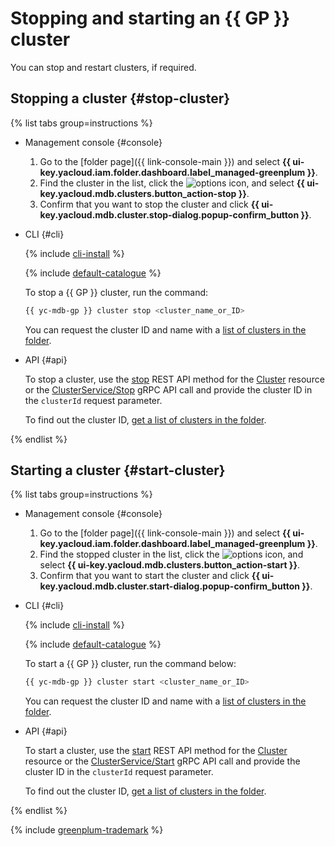 # Stopping and starting an {{ GP }} cluster

You can stop and restart clusters, if required.

## Stopping a cluster {#stop-cluster}

{% list tabs group=instructions %}

- Management console {#console}

    1. Go to the [folder page]({{ link-console-main }}) and select **{{ ui-key.yacloud.iam.folder.dashboard.label_managed-greenplum }}**.
    1. Find the cluster in the list, click the ![options](../../_assets/console-icons/ellipsis.svg) icon, and select **{{ ui-key.yacloud.mdb.clusters.button_action-stop }}**.
    1. Confirm that you want to stop the cluster and click **{{ ui-key.yacloud.mdb.cluster.stop-dialog.popup-confirm_button }}**.

- CLI {#cli}

    {% include [cli-install](../../_includes/cli-install.md) %}

    {% include [default-catalogue](../../_includes/default-catalogue.md) %}

    To stop a {{ GP }} cluster, run the command:

    ```bash
    {{ yc-mdb-gp }} cluster stop <cluster_name_or_ID>
    ```

    You can request the cluster ID and name with a [list of clusters in the folder](cluster-list.md#list-clusters).

- API {#api}

    To stop a cluster, use the [stop](../api-ref/Cluster/stop.md) REST API method for the [Cluster](../api-ref/Cluster/index.md) resource or the [ClusterService/Stop](../api-ref/grpc/Cluster/stop.md) gRPC API call and provide the cluster ID in the `clusterId` request parameter.

    To find out the cluster ID, [get a list of clusters in the folder](cluster-list.md#list-clusters).

{% endlist %}

## Starting a cluster {#start-cluster}

{% list tabs group=instructions %}

- Management console {#console}

    1. Go to the [folder page]({{ link-console-main }}) and select **{{ ui-key.yacloud.iam.folder.dashboard.label_managed-greenplum }}**.
    1. Find the stopped cluster in the list, click the ![options](../../_assets/console-icons/ellipsis.svg) icon, and select **{{ ui-key.yacloud.mdb.clusters.button_action-start }}**.
    1. Confirm that you want to start the cluster and click **{{ ui-key.yacloud.mdb.cluster.start-dialog.popup-confirm_button }}**.

- CLI {#cli}

    {% include [cli-install](../../_includes/cli-install.md) %}

    {% include [default-catalogue](../../_includes/default-catalogue.md) %}

    To start a {{ GP }} cluster, run the command below:

    ```bash
    {{ yc-mdb-gp }} cluster start <cluster_name_or_ID>
    ```

    You can request the cluster ID and name with a [list of clusters in the folder](cluster-list.md#list-clusters).

- API {#api}

    To start a cluster, use the [start](../api-ref/Cluster/start.md) REST API method for the [Cluster](../api-ref/Cluster/index.md) resource or the [ClusterService/Start](../api-ref/grpc/Cluster/start.md) gRPC API call and provide the cluster ID in the `clusterId` request parameter.

    To find out the cluster ID, [get a list of clusters in the folder](cluster-list.md#list-clusters).

{% endlist %}

{% include [greenplum-trademark](../../_includes/mdb/mgp/trademark.md) %}
